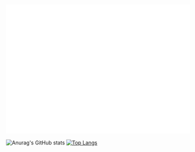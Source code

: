 
![](item.svg)
<!--
**Yasya23/Yasya23** is a ✨ _special_ ✨ repository because its `README.md` (this file) appears on your GitHub profile.

Here are some ideas to get you started:

- 🔭 I’m currently working on ...
- 🌱 I’m currently learning ...
- 👯 I’m looking to collaborate on ...
- 🤔 I’m looking for help with ...
- 💬 Ask me about ...
- 📫 How to reach me: ...
- 😄 Pronouns: ...
- ⚡ Fun fact: ...
-->
![Anurag's GitHub stats](https://github-readme-stats.vercel.app/api?username=Yasya23&hide=stars,issues,contribs&show_icons=true)
[![Top Langs](https://github-readme-stats.vercel.app/api/top-langs/?username=Yasya23&layout=compact)](https://github.com/Yasya23/github-readme-stats)


